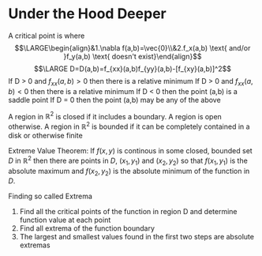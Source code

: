 # Under the Hood Deeper
A critical point is where 
$$\LARGE\begin{align}&1.\nabla f(a,b)=\vec{0}\\&2.f_x(a,b) \text{ and/or }f_y(a,b) \text{ doesn't exist}\end{align}$$
$$\LARGE D=D(a,b)=f_{xx}(a,b)f_{yy}(a,b)-[f_{xy}(a,b)]^2$$
If D > 0 and $f_{xx}(a,b) > 0$ then there is a relative minimum
If D > 0 and $f_{xx}(a,b) < 0$ then there is a relative minimum
If D < 0 then the point (a,b) is a saddle point
If D = 0 then the point (a,b) may be any of the above

A region in $\mathbb{R}^2$ is closed if it includes a boundary. A region is open otherwise.
A region in $\mathbb{R}^2$ is bounded if it can be completely contained in a disk or otherwise finite

Extreme Value Theorem:
If $f(x,y)$ is continous in some closed, bounded set $D$ in $\mathbb{R}^2$ then there are points in $D$, $(x_1,y_1)$ and $(x_2,y_2)$ so that $f(x_1,y_1)$ is the absolute maximum and $f(x_2,y_2)$ is the absolute minimum of the function in $D$.

Finding so called Extrema
1. Find all the critical points of the function in region D and determine function value at each point
2. Find all extrema of the function boundary
3. The largest and smallest values found in the first two steps are absolute extremas

